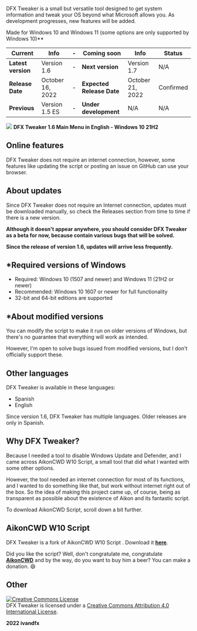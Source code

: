 DFX Tweaker is a small but versatile tool designed to get system information and tweak your OS beyond what Microsoft allows you. As development progresses, new features will be added.

Made for Windows 10 and Windows 11 (some options are only supported by Windows 10)**

|Current|Info|-|Coming soon|Info|Status|
|---|---|---|---|---|---|
|**Latest version**|Version 1.6|-|**Next version**|Version 1.7|N/A|
|**Release Date**|October 16, 2022|-|**Expected Release Date**|October 21, 2022|Confirmed|
|**Previous**|Version 1.5 ES|-|**Under development**|N/A|N/A|

![](https://blogger.googleusercontent.com/img/b/R29vZ2xl/AVvXsEjZnaU8HvcRowv8gO0dSdCEbO1vkMB1TuRxFJeVVnSuGxbouqOU3bHgIO6Le1OjXMoF9O1mt22ZdACmyat7vk1k3eQyUFGExKkxnBQ4LR3NvPrRmK3hUm0mlA8o9i8nh0fb1SlsQsloGNGmDd7pzYmvd-2IcOQAfX88HXEbZRu3F2_oalR_OsabxgkBYA/s1057/dfxtweaker16.png)
**DFX Tweaker 1.6 Main Menu in English - Windows 10 21H2**

## Online features
DFX Tweaker does not require an internet connection, however, some features like updating the script or posting an issue on GitHub can use your browser.

## About updates
Since DFX Tweaker does not require an Internet connection, updates must be downloaded manually, so check the Releases section from time to time if there is a new version.

**Although it doesn't appear anywhere, you should consider DFX Tweaker as a beta for now, because contain various bugs that will be solved.**

**Since the release of version 1.6, updates will arrive less frequently.**

## *Required versions of Windows
- Required: Windows 10 (1507 and newer) and Windows 11 (21H2 or newer)
- Recommended: Windows 10 1607 or newer for full functionality
- 32-bit and 64-bit editions are supported

## *About modified versions
You can modify the script to make it run on older versions of Windows, but there's no guarantee that everything will work as intended.

However, I'm open to solve bugs issued from modified versions, but I don't officially support these.

## Other languages
DFX Tweaker is available in these languages:
- Spanish
- English

Since version 1.6, DFX Tweaker has multiple languages. Older releases are only in Spanish.

## Why DFX Tweaker?
Because I needed a tool to disable Windows Update and Defender, and I came across AikonCWD W10 Script, a small tool that did what I wanted with some other options.

However, the tool needed an internet connection for most of its functions, and I wanted to do something like that, but work without internet right out of the box. So the idea of making this project came up, of course, being as transparent as possible about the existence of Aikon and its fantastic script.

To download AikonCWD Script, scroll down a bit further.

## AikonCWD W10 Script
DFX Tweaker is a fork of AikonCWD W10 Script . Download it [**here**](https://github.com/aikoncwd/win10script).

Did you like the script? Well, don't congratulate me, congratulate [**AikonCWD**](https://github.com/aikoncwd) and by the way, do you want to buy him a beer? You can make a donation. :smile:

## Other 

<a rel="license" href="http://creativecommons.org/licenses/by/4.0/"><img alt="Creative Commons License" style="border-width:0" src="https://i.creativecommons.org/l/by/4.0/88x31.png" /></a><br />DFX Tweaker is licensed under a <a rel="license" href="http://creativecommons.org/licenses/by/4.0/">Creative Commons Attribution 4.0 International License</a>.


**2022 ivandfx**
